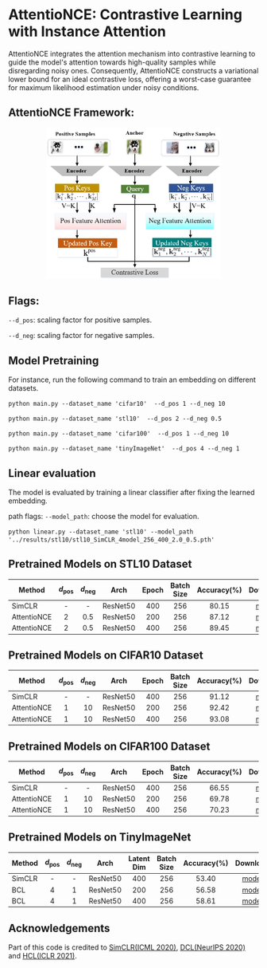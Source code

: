 # AttentioNCE: Contrastive Learning with Instance Attention
AttentioNCE integrates the attention mechanism into contrastive learning to guide the model's attention towards high-quality samples while disregarding noisy ones. Consequently, AttentioNCE constructs a variational lower bound for an ideal contrastive loss, offering a worst-case guarantee for maximum likelihood estimation under noisy conditions.

## AttentioNCE Framework:
<p align='center'>
<img src='https://github.com/liubin06/AttentioNCE/blob/main/pic/framework.png' width='350'/>
</p>

## Flags:
`--d_pos`: scaling factor for positive samples.

`--d_neg`: scaling factor for negative samples.


## Model Pretraining
For instance, run the following command to train an embedding on different datasets.
```
python main.py --dataset_name 'cifar10'  --d_pos 1 --d_neg 10
```
```
python main.py --dataset_name 'stl10'  --d_pos 2 --d_neg 0.5
```
```
python main.py --dataset_name 'cifar100'  --d_pos 1 --d_neg 10
```
```
python main.py --dataset_name 'tinyImageNet'  --d_pos 4 --d_neg 1
```


## Linear evaluation
The model is evaluated by training a linear classifier after fixing the learned embedding.

path flags:
`--model_path`: choose the model for evaluation.
```
python linear.py --dataset_name 'stl10' --model_path '../results/stl10/stl10_SimCLR_4model_256_400_2.0_0.5.pth'
```

## Pretrained Models on STL10 Dataset
| Method  | $d_\text{pos}$ | $d_\text{neg}$ | Arch | Epoch | Batch Size  | Accuracy(%) | Download | 
|---------|:--------------:|:--------------:|:----:|:-----:|:---:|:-----------:|:---:|
| SimCLR  |     -        |       -        | ResNet50 |  400  | 256  |    80.15    |  [model](https://drive.google.com/file/d/1qQE03ztnQCK4dtG-GPwCvF66nq_Mk_mo/view?usp=sharing)|
| AttentioNCE |       2        |      0.5       | ResNet50 |  200  | 256  |    87.12    |  [model](https://drive.google.com/file/d/1f3d8LYeX_8VLtqK1oai6SywmHAV0TwK9/view?usp=sharing)| 
| AttentioNCE        |       2        |      0.5       | ResNet50 |  400  | 256  |    89.45    |  [model](https://drive.google.com/file/d/1cQquMQA74GlQD6MQeP1l2zEhkJfdrKCA/view?usp=sharing)| 


## Pretrained Models on CIFAR10 Dataset
|Method | $d_\text{pos}$ | $d_\text{neg}$ | Arch | Epoch | Batch Size  | Accuracy(%) | Download | 
|--|:--------------:|:--------------:|:----:|:-----:|:---:|:-----------:|:---:|
| SimCLR |        -        |       -       | ResNet50 |  400  | 256  |    91.12    |  [model](https://drive.google.com/file/d/1AgKdRXnqBmhTPMAuzwsk1kE-X3OwVGpH/view?usp=drive_link)| 
| AttentioNCE |       1        |       10       | ResNet50 |  200  | 256  |    92.42    |  [model](https://drive.google.com/file/d/1Pq8bMZzqdN9-7c-HmyeKSxTlKhufaYf4/view?usp=sharing)| 
| AttentioNCE |       1        |       10       | ResNet50 |  400  | 256  |    93.08    |  [model](https://drive.google.com/file/d/1pKRs_QT4goC-l62tT48FxrDSRLxQ1Hfd/view?usp=sharing)|

## Pretrained Models on CIFAR100 Dataset
|Method  | $d_\text{pos}$ | $d_\text{neg}$ | Arch | Epoch | Batch Size  | Accuracy(%) | Download | 
|---|:--------------:|:--------------:|:----:|:-----:|:---:|:-----------:|:---:|
| SimCLR |      -        |       -        | ResNet50 |  400  | 256  |    66.55    |  [model]()| 
| AttentioNCE |       1        |       10       | ResNet50 |  200  | 256  |    69.78    |  [model](https://drive.google.com/file/d/1hnQAvAgsNa3rOY1cRnZgUsWZLh6KOmUM/view?usp=sharing)| 
| AttentioNCE|       1        |       10       | ResNet50 |  400  | 256  |    70.23    |  [model](https://drive.google.com/file/d/1zGqa28oNiogYjriWJjp-MqkzwDjTskIO/view?usp=sharing)|

## Pretrained Models on TinyImageNet
|Method  | $d_\text{pos}$ | $d_\text{neg}$ | Arch | Latent Dim | Batch Size  | Accuracy(%) | Download | 
|---|:--------------:|:--------------:|:----:|:----------:|:---:|:-----------:|:---:|
| SimCLR |       -        |       -        | ResNet50 |    400     | 256  |    53.40    |  [model]()| 
| BCL |       4        |       1        | ResNet50 |    200     | 256  |    56.58    |  [model](https://drive.google.com/file/d/1oQaHY5fW2_3trpBe4xMP4K_x3cRW8UjL/view?usp=sharing)| 
| BCL |       4        |       1        | ResNet50 |    400     | 256  |    58.61    |  [model](https://drive.google.com/file/d/1lVRxeZBRP18uQsw4FVOtaoBQnK7hU0yG/view?usp=sharing)| 
## Acknowledgements
Part of this code is credited to [SimCLR(ICML 2020)](https://github.com/leftthomas/SimCLR), [DCL(NeurIPS 2020)](https://github.com/chingyaoc/DCL) and [HCL(ICLR 2021)](https://github.com/joshr17/HCL).

